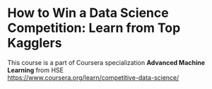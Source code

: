 # How to Win a Data Science Competition: Learn from Top Kagglers
This course is a part of Coursera specialization **Advanced Machine Learning** from HSE   
https://www.coursera.org/learn/competitive-data-science/
